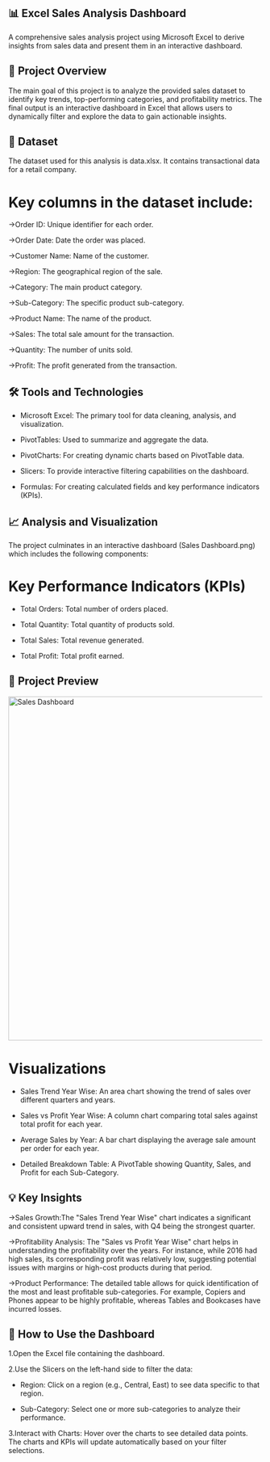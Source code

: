 ## 📊 Excel Sales Analysis Dashboard

A comprehensive sales analysis project using Microsoft Excel to derive insights from sales data and present them in an interactive dashboard.

## 📜 Project Overview

The main goal of this project is to analyze the provided sales dataset to identify key trends, top-performing categories, and profitability metrics. The final output is an interactive dashboard in Excel that allows users to dynamically filter and explore the data to gain actionable insights.

## 💾 Dataset

The dataset used for this analysis is data.xlsx. It contains transactional data for a retail company.

# Key columns in the dataset include:

 ->Order ID: Unique identifier for each order.

 ->Order Date: Date the order was placed.

 ->Customer Name: Name of the customer.

 ->Region: The geographical region of the sale.

 ->Category: The main product category.

 ->Sub-Category: The specific product sub-category.

 ->Product Name: The name of the product.

 ->Sales: The total sale amount for the transaction.

 ->Quantity: The number of units sold.

 ->Profit: The profit generated from the transaction.

## 🛠️ Tools and Technologies
* Microsoft Excel: The primary tool for data cleaning, analysis, and visualization.

* PivotTables: Used to summarize and aggregate the data.

* PivotCharts: For creating dynamic charts based on PivotTable data.

* Slicers: To provide interactive filtering capabilities on the dashboard.

* Formulas: For creating calculated fields and key performance indicators (KPIs).

## 📈 Analysis and Visualization
The project culminates in an interactive dashboard (Sales Dashboard.png) which includes the following components:

# Key Performance Indicators (KPIs)
* Total Orders: Total number of orders placed.

* Total Quantity: Total quantity of products sold.

* Total Sales: Total revenue generated.

* Total Profit: Total profit earned.

## 📸 Project Preview

<img width="1419" height="681" alt="Sales Dashboard" src="https://github.com/user-attachments/assets/5113fc52-0174-44f2-8484-ee60e11ab164" />


# Visualizations

* Sales Trend Year Wise: An area chart showing the trend of sales over different quarters and years.

* Sales vs Profit Year Wise: A column chart comparing total sales against total profit for each year.

* Average Sales by Year: A bar chart displaying the average sale amount per order for each year.

* Detailed Breakdown Table: A PivotTable showing Quantity, Sales, and Profit for each Sub-Category.

## 💡 Key Insights

 ->Sales Growth:The "Sales Trend Year Wise" chart indicates a significant and consistent upward trend in sales, with Q4 being the strongest quarter.

 ->Profitability Analysis: The "Sales vs Profit Year Wise" chart helps in understanding the profitability over the years. For instance, while 2016 had high sales, its corresponding profit was relatively low, suggesting potential issues with margins or high-cost products during that period.

 ->Product Performance: The detailed table allows for quick identification of the most and least profitable sub-categories. For example, Copiers and Phones appear to be highly profitable, whereas Tables and Bookcases have incurred losses.

## 🚀 How to Use the Dashboard

1.Open the Excel file containing the dashboard.

2.Use the Slicers on the left-hand side to filter the data:

  * Region: Click on a region (e.g., Central, East) to see data specific to that region.

  * Sub-Category: Select one or more sub-categories to analyze their performance.

3.Interact with Charts: Hover over the charts to see detailed data points. The charts and KPIs will update automatically based on your
  filter selections.
